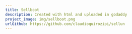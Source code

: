 ```yaml
---
title: Sellboot
description: Created with html and uploaded in godaddy
project_image: img/sellboot.png
urlGithub: https://github.com/claudioquirozipi/sellun
---
```

